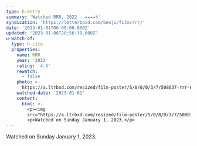 ```yaml
---
type: h-entry
summary: 'Watched RRR, 2022 - ★★★★½'
syndication: 'https://letterboxd.com/benji/film/rrr/'
date: '2023-01-01T06:00:00.000Z'
updated: '2023-01-06T20:56:39.000Z'
u-watch-of:
  type: h-cite
  properties:
    name: RRR
    year: '2022'
    rating: '4.5'
    rewatch:
      - false
    photo: >-
      https://a.ltrbxd.com/resized/film-poster/5/0/8/0/3/7/508037-rrr-0-600-0-900-crop.jpg?v=4e4649b7f9
    watched-date: '2023-01-01'
    content:
      html: >-
        <p><img
        src="https://a.ltrbxd.com/resized/film-poster/5/0/8/0/3/7/508037-rrr-0-600-0-900-crop.jpg?v=4e4649b7f9"/></p>
        <p>Watched on Sunday January 1, 2023.</p>
---
```

Watched on Sunday January 1, 2023.
